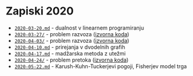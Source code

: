 # Zapiski 2020

* [`2020-03-20.md`](2020-03-20.md) - dualnost v linearnem programiranju
* [`2020-03-27/`](2020-03-27/om-2020-03-27.pdf) - problem razvoza ([izvorna koda](https://github.com/jaanos/optimizacijske-metode/tree/master/zapiski/2020/2020-03-27/))
* [`2020-04-03/`](2020-04-03/om-2020-04-03.pdf) - problem razvoza ([izvorna koda](https://github.com/jaanos/optimizacijske-metode/tree/master/zapiski/2020/2020-04-03/))
* [`2020-04-10.md`](2020-04-10.md) - prirejanja v dvodelnih grafih
* [`2020-04-17.md`](2020-04-17.md) - madžarska metoda z utežmi
* [`2020-04-24/`](2020-04-24/om-2020-04-24.pdf) - problem pretoka ([izvorna koda](https://github.com/jaanos/optimizacijske-metode/tree/master/zapiski/2020/2020-04-24/))
* [`2020-05-22.md`](2020-05-22.md) - Karush-Kuhn-Tuckerjevi pogoji, Fisherjev model trga
